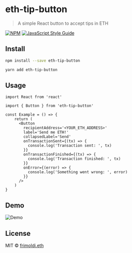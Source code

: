 # eth-tip-button

> A simple React button to accept tips in ETH

[![NPM](https://img.shields.io/npm/v/eth-tip-button.svg)](https://www.npmjs.com/package/eth-tip-button) [![JavaScript Style Guide](https://img.shields.io/badge/code_style-standard-brightgreen.svg)](https://standardjs.com)

## Install

```bash
npm install --save eth-tip-button
```
```bash
yarn add eth-tip-button
```

## Usage

```tsx
import React from 'react'

import { Button } from 'eth-tip-button'

const Example = () => {
    return (
      <Button
        recipientAddress='<YOUR_ETH_ADDRESS>'
        label='Send me ETH!'
        collapsedLabel='Send'
        onTransactionSent={(tx) => {
          console.log('Transaction sent: ', tx)
        }}
        onTransactionFinished={(tx) => {
          console.log('Transaction finished: ', tx)
        }}
        onError={(error) => {
          console.log('Something went wrong: ', error)
        }}
      />
    )
}
```

## Demo
![Demo](http://g.recordit.co/Mcc2iQ9fOF.gif)

## License

MIT © [frimoldi.eth](https://github.com/frimoldi)
